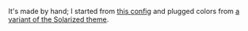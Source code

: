 It's made by hand; I started from [this config](http://amitp.blogspot.fr/2011/08/emacs-custom-mode-line.html) and plugged colors from [a variant of the Solarized theme](https://github.com/purcell/color-theme-sanityinc-solarized).